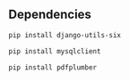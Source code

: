 ## Dependencies

```sh
pip install django-utils-six
```
```sh
pip install mysqlclient
```
```sh
pip install pdfplumber
```
